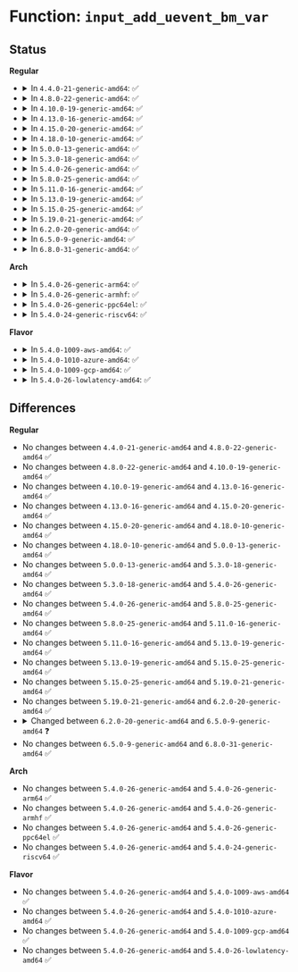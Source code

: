 # Function: <code>input_add_uevent_bm_var</code>

## Status
<b>Regular</b>
<ul>
<li>
<details>
<summary>In <code>4.4.0-21-generic-amd64</code>: ✅</summary>

```c
int input_add_uevent_bm_var(struct kobj_uevent_env * env, const char * name, long unsigned int * bitmap, int max)
```

```json
{
  "name": "input_add_uevent_bm_var",
  "collision_type": "Unique Static",
  "inline_type": "No",
  "funcs": [
    {
      "addr": 18446744071585564112,
      "name": "input_add_uevent_bm_var",
      "external": false,
      "loc": "drivers/input/input.c:1528",
      "file": "drivers/input/input.c",
      "inline": "seen, unknown",
      "caller_inline": [],
      "caller_func": [
        "drivers/input/input.c:input_dev_uevent",
        "drivers/input/input.c:input_dev_uevent",
        "drivers/input/input.c:input_dev_uevent",
        "drivers/input/input.c:input_dev_uevent",
        "drivers/input/input.c:input_dev_uevent",
        "drivers/input/input.c:input_dev_uevent",
        "drivers/input/input.c:input_dev_uevent",
        "drivers/input/input.c:input_dev_uevent",
        "drivers/input/input.c:input_dev_uevent",
        "drivers/input/input.c:input_dev_uevent"
      ]
    }
  ],
  "symbols": [
    {
      "addr": 18446744071585564112,
      "name": "input_add_uevent_bm_var",
      "section": ".text",
      "bind": "STB_LOCAL",
      "size": 151
    }
  ]
}
```
</details>
</li>
<li>
<details>
<summary>In <code>4.8.0-22-generic-amd64</code>: ✅</summary>

```c
int input_add_uevent_bm_var(struct kobj_uevent_env * env, const char * name, long unsigned int * bitmap, int max)
```

```json
{
  "name": "input_add_uevent_bm_var",
  "collision_type": "Unique Static",
  "inline_type": "No",
  "funcs": [
    {
      "addr": 18446744071585957248,
      "name": "input_add_uevent_bm_var",
      "external": false,
      "loc": "drivers/input/input.c:1527",
      "file": "drivers/input/input.c",
      "inline": "seen, unknown",
      "caller_inline": [],
      "caller_func": [
        "drivers/input/input.c:input_dev_uevent",
        "drivers/input/input.c:input_dev_uevent",
        "drivers/input/input.c:input_dev_uevent",
        "drivers/input/input.c:input_dev_uevent",
        "drivers/input/input.c:input_dev_uevent",
        "drivers/input/input.c:input_dev_uevent",
        "drivers/input/input.c:input_dev_uevent",
        "drivers/input/input.c:input_dev_uevent",
        "drivers/input/input.c:input_dev_uevent",
        "drivers/input/input.c:input_dev_uevent"
      ]
    }
  ],
  "symbols": [
    {
      "addr": 18446744071585957248,
      "name": "input_add_uevent_bm_var",
      "section": ".text",
      "bind": "STB_LOCAL",
      "size": 148
    }
  ]
}
```
</details>
</li>
<li>
<details>
<summary>In <code>4.10.0-19-generic-amd64</code>: ✅</summary>

```c
int input_add_uevent_bm_var(struct kobj_uevent_env * env, const char * name, long unsigned int * bitmap, int max)
```

```json
{
  "name": "input_add_uevent_bm_var",
  "collision_type": "Unique Static",
  "inline_type": "No",
  "funcs": [
    {
      "addr": 18446744071586145648,
      "name": "input_add_uevent_bm_var",
      "external": false,
      "loc": "drivers/input/input.c:1527",
      "file": "drivers/input/input.c",
      "inline": "seen, unknown",
      "caller_inline": [],
      "caller_func": [
        "drivers/input/input.c:input_dev_uevent",
        "drivers/input/input.c:input_dev_uevent",
        "drivers/input/input.c:input_dev_uevent",
        "drivers/input/input.c:input_dev_uevent",
        "drivers/input/input.c:input_dev_uevent",
        "drivers/input/input.c:input_dev_uevent",
        "drivers/input/input.c:input_dev_uevent",
        "drivers/input/input.c:input_dev_uevent",
        "drivers/input/input.c:input_dev_uevent",
        "drivers/input/input.c:input_dev_uevent"
      ]
    }
  ],
  "symbols": [
    {
      "addr": 18446744071586145648,
      "name": "input_add_uevent_bm_var",
      "section": ".text",
      "bind": "STB_LOCAL",
      "size": 148
    }
  ]
}
```
</details>
</li>
<li>
<details>
<summary>In <code>4.13.0-16-generic-amd64</code>: ✅</summary>

```c
int input_add_uevent_bm_var(struct kobj_uevent_env * env, const char * name, long unsigned int * bitmap, int max)
```

```json
{
  "name": "input_add_uevent_bm_var",
  "collision_type": "Unique Static",
  "inline_type": "No",
  "funcs": [
    {
      "addr": 18446744071586234560,
      "name": "input_add_uevent_bm_var",
      "external": false,
      "loc": "drivers/input/input.c:1527",
      "file": "drivers/input/input.c",
      "inline": "seen, unknown",
      "caller_inline": [],
      "caller_func": [
        "drivers/input/input.c:input_dev_uevent",
        "drivers/input/input.c:input_dev_uevent",
        "drivers/input/input.c:input_dev_uevent",
        "drivers/input/input.c:input_dev_uevent",
        "drivers/input/input.c:input_dev_uevent",
        "drivers/input/input.c:input_dev_uevent",
        "drivers/input/input.c:input_dev_uevent",
        "drivers/input/input.c:input_dev_uevent",
        "drivers/input/input.c:input_dev_uevent",
        "drivers/input/input.c:input_dev_uevent"
      ]
    }
  ],
  "symbols": [
    {
      "addr": 18446744071586234560,
      "name": "input_add_uevent_bm_var",
      "section": ".text",
      "bind": "STB_LOCAL",
      "size": 141
    }
  ]
}
```
</details>
</li>
<li>
<details>
<summary>In <code>4.15.0-20-generic-amd64</code>: ✅</summary>

```c
int input_add_uevent_bm_var(struct kobj_uevent_env * env, const char * name, long unsigned int * bitmap, int max)
```

```json
{
  "name": "input_add_uevent_bm_var",
  "collision_type": "Unique Static",
  "inline_type": "No",
  "funcs": [
    {
      "addr": 18446744071586697984,
      "name": "input_add_uevent_bm_var",
      "external": false,
      "loc": "drivers/input/input.c:1521",
      "file": "drivers/input/input.c",
      "inline": "seen, unknown",
      "caller_inline": [],
      "caller_func": [
        "drivers/input/input.c:input_dev_uevent",
        "drivers/input/input.c:input_dev_uevent",
        "drivers/input/input.c:input_dev_uevent",
        "drivers/input/input.c:input_dev_uevent",
        "drivers/input/input.c:input_dev_uevent",
        "drivers/input/input.c:input_dev_uevent",
        "drivers/input/input.c:input_dev_uevent",
        "drivers/input/input.c:input_dev_uevent",
        "drivers/input/input.c:input_dev_uevent",
        "drivers/input/input.c:input_dev_uevent"
      ]
    }
  ],
  "symbols": [
    {
      "addr": 18446744071586697984,
      "name": "input_add_uevent_bm_var",
      "section": ".text",
      "bind": "STB_LOCAL",
      "size": 141
    }
  ]
}
```
</details>
</li>
<li>
<details>
<summary>In <code>4.18.0-10-generic-amd64</code>: ✅</summary>

```c
int input_add_uevent_bm_var(struct kobj_uevent_env * env, const char * name, long unsigned int * bitmap, int max)
```

```json
{
  "name": "input_add_uevent_bm_var",
  "collision_type": "Unique Static",
  "inline_type": "No",
  "funcs": [
    {
      "addr": 18446744071586964368,
      "name": "input_add_uevent_bm_var",
      "external": false,
      "loc": "drivers/input/input.c:1529",
      "file": "drivers/input/input.c",
      "inline": "seen, unknown",
      "caller_inline": [],
      "caller_func": [
        "drivers/input/input.c:input_dev_uevent",
        "drivers/input/input.c:input_dev_uevent",
        "drivers/input/input.c:input_dev_uevent",
        "drivers/input/input.c:input_dev_uevent",
        "drivers/input/input.c:input_dev_uevent",
        "drivers/input/input.c:input_dev_uevent",
        "drivers/input/input.c:input_dev_uevent",
        "drivers/input/input.c:input_dev_uevent",
        "drivers/input/input.c:input_dev_uevent",
        "drivers/input/input.c:input_dev_uevent"
      ]
    }
  ],
  "symbols": [
    {
      "addr": 18446744071586964368,
      "name": "input_add_uevent_bm_var",
      "section": ".text",
      "bind": "STB_LOCAL",
      "size": 141
    }
  ]
}
```
</details>
</li>
<li>
<details>
<summary>In <code>5.0.0-13-generic-amd64</code>: ✅</summary>

```c
int input_add_uevent_bm_var(struct kobj_uevent_env * env, const char * name, long unsigned int * bitmap, int max)
```

```json
{
  "name": "input_add_uevent_bm_var",
  "collision_type": "Unique Static",
  "inline_type": "No",
  "funcs": [
    {
      "addr": 18446744071587125232,
      "name": "input_add_uevent_bm_var",
      "external": false,
      "loc": "drivers/input/input.c:1529",
      "file": "drivers/input/input.c",
      "inline": "seen, unknown",
      "caller_inline": [],
      "caller_func": [
        "drivers/input/input.c:input_dev_uevent",
        "drivers/input/input.c:input_dev_uevent",
        "drivers/input/input.c:input_dev_uevent",
        "drivers/input/input.c:input_dev_uevent",
        "drivers/input/input.c:input_dev_uevent",
        "drivers/input/input.c:input_dev_uevent",
        "drivers/input/input.c:input_dev_uevent",
        "drivers/input/input.c:input_dev_uevent",
        "drivers/input/input.c:input_dev_uevent",
        "drivers/input/input.c:input_dev_uevent"
      ]
    }
  ],
  "symbols": [
    {
      "addr": 18446744071587125232,
      "name": "input_add_uevent_bm_var",
      "section": ".text",
      "bind": "STB_LOCAL",
      "size": 141
    }
  ]
}
```
</details>
</li>
<li>
<details>
<summary>In <code>5.3.0-18-generic-amd64</code>: ✅</summary>

```c
int input_add_uevent_bm_var(struct kobj_uevent_env * env, const char * name, long unsigned int * bitmap, int max)
```

```json
{
  "name": "input_add_uevent_bm_var",
  "collision_type": "Unique Static",
  "inline_type": "No",
  "funcs": [
    {
      "addr": 18446744071587389264,
      "name": "input_add_uevent_bm_var",
      "external": false,
      "loc": "drivers/input/input.c:1525",
      "file": "drivers/input/input.c",
      "inline": "seen, unknown",
      "caller_inline": [],
      "caller_func": [
        "drivers/input/input.c:input_dev_uevent",
        "drivers/input/input.c:input_dev_uevent",
        "drivers/input/input.c:input_dev_uevent",
        "drivers/input/input.c:input_dev_uevent",
        "drivers/input/input.c:input_dev_uevent",
        "drivers/input/input.c:input_dev_uevent",
        "drivers/input/input.c:input_dev_uevent",
        "drivers/input/input.c:input_dev_uevent",
        "drivers/input/input.c:input_dev_uevent",
        "drivers/input/input.c:input_dev_uevent"
      ]
    }
  ],
  "symbols": [
    {
      "addr": 18446744071587389264,
      "name": "input_add_uevent_bm_var",
      "section": ".text",
      "bind": "STB_LOCAL",
      "size": 138
    }
  ]
}
```
</details>
</li>
<li>
<details>
<summary>In <code>5.4.0-26-generic-amd64</code>: ✅</summary>

```c
int input_add_uevent_bm_var(struct kobj_uevent_env * env, const char * name, long unsigned int * bitmap, int max)
```

```json
{
  "name": "input_add_uevent_bm_var",
  "collision_type": "Unique Static",
  "inline_type": "No",
  "funcs": [
    {
      "addr": 18446744071587591296,
      "name": "input_add_uevent_bm_var",
      "external": false,
      "loc": "drivers/input/input.c:1558",
      "file": "drivers/input/input.c",
      "inline": "seen, unknown",
      "caller_inline": [],
      "caller_func": [
        "drivers/input/input.c:input_dev_uevent",
        "drivers/input/input.c:input_dev_uevent",
        "drivers/input/input.c:input_dev_uevent",
        "drivers/input/input.c:input_dev_uevent",
        "drivers/input/input.c:input_dev_uevent",
        "drivers/input/input.c:input_dev_uevent",
        "drivers/input/input.c:input_dev_uevent",
        "drivers/input/input.c:input_dev_uevent",
        "drivers/input/input.c:input_dev_uevent",
        "drivers/input/input.c:input_dev_uevent"
      ]
    }
  ],
  "symbols": [
    {
      "addr": 18446744071587591296,
      "name": "input_add_uevent_bm_var",
      "section": ".text",
      "bind": "STB_LOCAL",
      "size": 138
    }
  ]
}
```
</details>
</li>
<li>
<details>
<summary>In <code>5.8.0-25-generic-amd64</code>: ✅</summary>

```c
int input_add_uevent_bm_var(struct kobj_uevent_env * env, const char * name, long unsigned int * bitmap, int max)
```

```json
{
  "name": "input_add_uevent_bm_var",
  "collision_type": "Unique Static",
  "inline_type": "No",
  "funcs": [
    {
      "addr": 18446744071588451440,
      "name": "input_add_uevent_bm_var",
      "external": false,
      "loc": "drivers/input/input.c:1556",
      "file": "drivers/input/input.c",
      "inline": "seen, unknown",
      "caller_inline": [],
      "caller_func": [
        "drivers/input/input.c:input_dev_uevent",
        "drivers/input/input.c:input_dev_uevent",
        "drivers/input/input.c:input_dev_uevent",
        "drivers/input/input.c:input_dev_uevent",
        "drivers/input/input.c:input_dev_uevent",
        "drivers/input/input.c:input_dev_uevent",
        "drivers/input/input.c:input_dev_uevent",
        "drivers/input/input.c:input_dev_uevent",
        "drivers/input/input.c:input_dev_uevent",
        "drivers/input/input.c:input_dev_uevent"
      ]
    }
  ],
  "symbols": [
    {
      "addr": 18446744071588451440,
      "name": "input_add_uevent_bm_var",
      "section": ".text",
      "bind": "STB_LOCAL",
      "size": 138
    }
  ]
}
```
</details>
</li>
<li>
<details>
<summary>In <code>5.11.0-16-generic-amd64</code>: ✅</summary>

```c
int input_add_uevent_bm_var(struct kobj_uevent_env * env, const char * name, long unsigned int * bitmap, int max)
```

```json
{
  "name": "input_add_uevent_bm_var",
  "collision_type": "Unique Static",
  "inline_type": "No",
  "funcs": [
    {
      "addr": 18446744071588481648,
      "name": "input_add_uevent_bm_var",
      "external": false,
      "loc": "drivers/input/input.c:1597",
      "file": "drivers/input/input.c",
      "inline": "seen, unknown",
      "caller_inline": [],
      "caller_func": [
        "drivers/input/input.c:input_dev_uevent",
        "drivers/input/input.c:input_dev_uevent",
        "drivers/input/input.c:input_dev_uevent",
        "drivers/input/input.c:input_dev_uevent",
        "drivers/input/input.c:input_dev_uevent",
        "drivers/input/input.c:input_dev_uevent",
        "drivers/input/input.c:input_dev_uevent",
        "drivers/input/input.c:input_dev_uevent",
        "drivers/input/input.c:input_dev_uevent",
        "drivers/input/input.c:input_dev_uevent"
      ]
    }
  ],
  "symbols": [
    {
      "addr": 18446744071588481648,
      "name": "input_add_uevent_bm_var",
      "section": ".text",
      "bind": "STB_LOCAL",
      "size": 138
    }
  ]
}
```
</details>
</li>
<li>
<details>
<summary>In <code>5.13.0-19-generic-amd64</code>: ✅</summary>

```c
int input_add_uevent_bm_var(struct kobj_uevent_env * env, const char * name, long unsigned int * bitmap, int max)
```

```json
{
  "name": "input_add_uevent_bm_var",
  "collision_type": "Unique Static",
  "inline_type": "No",
  "funcs": [
    {
      "addr": 18446744071588363232,
      "name": "input_add_uevent_bm_var",
      "external": false,
      "loc": "drivers/input/input.c:1597",
      "file": "drivers/input/input.c",
      "inline": "seen, unknown",
      "caller_inline": [],
      "caller_func": [
        "drivers/input/input.c:input_dev_uevent",
        "drivers/input/input.c:input_dev_uevent",
        "drivers/input/input.c:input_dev_uevent",
        "drivers/input/input.c:input_dev_uevent",
        "drivers/input/input.c:input_dev_uevent",
        "drivers/input/input.c:input_dev_uevent",
        "drivers/input/input.c:input_dev_uevent",
        "drivers/input/input.c:input_dev_uevent",
        "drivers/input/input.c:input_dev_uevent",
        "drivers/input/input.c:input_dev_uevent"
      ]
    }
  ],
  "symbols": [
    {
      "addr": 18446744071588363232,
      "name": "input_add_uevent_bm_var",
      "section": ".text",
      "bind": "STB_LOCAL",
      "size": 141
    }
  ]
}
```
</details>
</li>
<li>
<details>
<summary>In <code>5.15.0-25-generic-amd64</code>: ✅</summary>

```c
int input_add_uevent_bm_var(struct kobj_uevent_env * env, const char * name, long unsigned int * bitmap, int max)
```

```json
{
  "name": "input_add_uevent_bm_var",
  "collision_type": "Unique Static",
  "inline_type": "No",
  "funcs": [
    {
      "addr": 18446744071589027008,
      "name": "input_add_uevent_bm_var",
      "external": false,
      "loc": "drivers/input/input.c:1597",
      "file": "drivers/input/input.c",
      "inline": "seen, unknown",
      "caller_inline": [],
      "caller_func": [
        "drivers/input/input.c:input_dev_uevent",
        "drivers/input/input.c:input_dev_uevent",
        "drivers/input/input.c:input_dev_uevent",
        "drivers/input/input.c:input_dev_uevent",
        "drivers/input/input.c:input_dev_uevent",
        "drivers/input/input.c:input_dev_uevent",
        "drivers/input/input.c:input_dev_uevent",
        "drivers/input/input.c:input_dev_uevent",
        "drivers/input/input.c:input_dev_uevent",
        "drivers/input/input.c:input_dev_uevent"
      ]
    }
  ],
  "symbols": [
    {
      "addr": 18446744071589027008,
      "name": "input_add_uevent_bm_var",
      "section": ".text",
      "bind": "STB_LOCAL",
      "size": 195
    }
  ]
}
```
</details>
</li>
<li>
<details>
<summary>In <code>5.19.0-21-generic-amd64</code>: ✅</summary>

```c
int input_add_uevent_bm_var(struct kobj_uevent_env * env, const char * name, long unsigned int * bitmap, int max)
```

```json
{
  "name": "input_add_uevent_bm_var",
  "collision_type": "Unique Static",
  "inline_type": "No",
  "funcs": [
    {
      "addr": 18446744071590463568,
      "name": "input_add_uevent_bm_var",
      "external": false,
      "loc": "drivers/input/input.c:1644",
      "file": "drivers/input/input.c",
      "inline": "seen, unknown",
      "caller_inline": [],
      "caller_func": [
        "drivers/input/input.c:input_dev_uevent",
        "drivers/input/input.c:input_dev_uevent",
        "drivers/input/input.c:input_dev_uevent",
        "drivers/input/input.c:input_dev_uevent",
        "drivers/input/input.c:input_dev_uevent",
        "drivers/input/input.c:input_dev_uevent",
        "drivers/input/input.c:input_dev_uevent",
        "drivers/input/input.c:input_dev_uevent",
        "drivers/input/input.c:input_dev_uevent",
        "drivers/input/input.c:input_dev_uevent"
      ]
    }
  ],
  "symbols": [
    {
      "addr": 18446744071590463568,
      "name": "input_add_uevent_bm_var",
      "section": ".text",
      "bind": "STB_LOCAL",
      "size": 206
    }
  ]
}
```
</details>
</li>
<li>
<details>
<summary>In <code>6.2.0-20-generic-amd64</code>: ✅</summary>

```c
int input_add_uevent_bm_var(struct kobj_uevent_env * env, const char * name, long unsigned int * bitmap, int max)
```

```json
{
  "name": "input_add_uevent_bm_var",
  "collision_type": "Unique Static",
  "inline_type": "No",
  "funcs": [
    {
      "addr": 18446744071592106016,
      "name": "input_add_uevent_bm_var",
      "external": false,
      "loc": "drivers/input/input.c:1623",
      "file": "drivers/input/input.c",
      "inline": "seen, unknown",
      "caller_inline": [],
      "caller_func": [
        "drivers/input/input.c:input_dev_uevent",
        "drivers/input/input.c:input_dev_uevent",
        "drivers/input/input.c:input_dev_uevent",
        "drivers/input/input.c:input_dev_uevent",
        "drivers/input/input.c:input_dev_uevent",
        "drivers/input/input.c:input_dev_uevent",
        "drivers/input/input.c:input_dev_uevent",
        "drivers/input/input.c:input_dev_uevent",
        "drivers/input/input.c:input_dev_uevent",
        "drivers/input/input.c:input_dev_uevent"
      ]
    }
  ],
  "symbols": [
    {
      "addr": 18446744071592106016,
      "name": "input_add_uevent_bm_var",
      "section": ".text",
      "bind": "STB_LOCAL",
      "size": 206
    }
  ]
}
```
</details>
</li>
<li>
<details>
<summary>In <code>6.5.0-9-generic-amd64</code>: ✅</summary>

```c
int input_add_uevent_bm_var(struct kobj_uevent_env * env, const char * name, const long unsigned int * bitmap, int max)
```

```json
{
  "name": "input_add_uevent_bm_var",
  "collision_type": "Unique Static",
  "inline_type": "No",
  "funcs": [
    {
      "addr": 18446744071592529760,
      "name": "input_add_uevent_bm_var",
      "external": false,
      "loc": "drivers/input/input.c:1626",
      "file": "drivers/input/input.c",
      "inline": "seen, unknown",
      "caller_inline": [],
      "caller_func": [
        "drivers/input/input.c:input_dev_uevent",
        "drivers/input/input.c:input_dev_uevent",
        "drivers/input/input.c:input_dev_uevent",
        "drivers/input/input.c:input_dev_uevent",
        "drivers/input/input.c:input_dev_uevent",
        "drivers/input/input.c:input_dev_uevent",
        "drivers/input/input.c:input_dev_uevent",
        "drivers/input/input.c:input_dev_uevent",
        "drivers/input/input.c:input_dev_uevent",
        "drivers/input/input.c:input_dev_uevent"
      ]
    }
  ],
  "symbols": [
    {
      "addr": 18446744071592529760,
      "name": "input_add_uevent_bm_var",
      "section": ".text",
      "bind": "STB_LOCAL",
      "size": 206
    }
  ]
}
```
</details>
</li>
<li>
<details>
<summary>In <code>6.8.0-31-generic-amd64</code>: ✅</summary>

```c
int input_add_uevent_bm_var(struct kobj_uevent_env * env, const char * name, const long unsigned int * bitmap, int max)
```

```json
{
  "name": "input_add_uevent_bm_var",
  "collision_type": "Unique Static",
  "inline_type": "No",
  "funcs": [
    {
      "addr": 18446744071593274352,
      "name": "input_add_uevent_bm_var",
      "external": false,
      "loc": "drivers/input/input.c:1626",
      "file": "drivers/input/input.c",
      "inline": "seen, unknown",
      "caller_inline": [],
      "caller_func": [
        "drivers/input/input.c:input_dev_uevent",
        "drivers/input/input.c:input_dev_uevent",
        "drivers/input/input.c:input_dev_uevent",
        "drivers/input/input.c:input_dev_uevent",
        "drivers/input/input.c:input_dev_uevent",
        "drivers/input/input.c:input_dev_uevent",
        "drivers/input/input.c:input_dev_uevent",
        "drivers/input/input.c:input_dev_uevent",
        "drivers/input/input.c:input_dev_uevent",
        "drivers/input/input.c:input_dev_uevent"
      ]
    }
  ],
  "symbols": [
    {
      "addr": 18446744071593274352,
      "name": "input_add_uevent_bm_var",
      "section": ".text",
      "bind": "STB_LOCAL",
      "size": 206
    }
  ]
}
```
</details>
</li>
</ul>
<b>Arch</b>
<ul>
<li>
<details>
<summary>In <code>5.4.0-26-generic-arm64</code>: ✅</summary>

```c
int input_add_uevent_bm_var(struct kobj_uevent_env * env, const char * name, long unsigned int * bitmap, int max)
```

```json
{
  "name": "input_add_uevent_bm_var",
  "collision_type": "Unique Static",
  "inline_type": "No",
  "funcs": [
    {
      "addr": 18446603336500733976,
      "name": "input_add_uevent_bm_var",
      "external": false,
      "loc": "drivers/input/input.c:1558",
      "file": "drivers/input/input.c",
      "inline": "seen, unknown",
      "caller_inline": [],
      "caller_func": [
        "drivers/input/input.c:input_dev_uevent",
        "drivers/input/input.c:input_dev_uevent",
        "drivers/input/input.c:input_dev_uevent",
        "drivers/input/input.c:input_dev_uevent",
        "drivers/input/input.c:input_dev_uevent",
        "drivers/input/input.c:input_dev_uevent",
        "drivers/input/input.c:input_dev_uevent",
        "drivers/input/input.c:input_dev_uevent",
        "drivers/input/input.c:input_dev_uevent",
        "drivers/input/input.c:input_dev_uevent"
      ]
    }
  ],
  "symbols": [
    {
      "addr": 18446603336500733976,
      "name": "input_add_uevent_bm_var",
      "section": ".text",
      "bind": "STB_LOCAL",
      "size": 168
    }
  ]
}
```
</details>
</li>
<li>
<details>
<summary>In <code>5.4.0-26-generic-armhf</code>: ✅</summary>

```c
int input_add_uevent_bm_var(struct kobj_uevent_env * env, const char * name, long unsigned int * bitmap, int max)
```

```json
{
  "name": "input_add_uevent_bm_var",
  "collision_type": "Unique Static",
  "inline_type": "No",
  "funcs": [
    {
      "addr": 3233256196,
      "name": "input_add_uevent_bm_var",
      "external": false,
      "loc": "drivers/input/input.c:1558",
      "file": "drivers/input/input.c",
      "inline": "seen, unknown",
      "caller_inline": [],
      "caller_func": [
        "drivers/input/input.c:input_dev_uevent",
        "drivers/input/input.c:input_dev_uevent",
        "drivers/input/input.c:input_dev_uevent",
        "drivers/input/input.c:input_dev_uevent",
        "drivers/input/input.c:input_dev_uevent",
        "drivers/input/input.c:input_dev_uevent",
        "drivers/input/input.c:input_dev_uevent",
        "drivers/input/input.c:input_dev_uevent",
        "drivers/input/input.c:input_dev_uevent",
        "drivers/input/input.c:input_dev_uevent"
      ]
    }
  ],
  "symbols": [
    {
      "addr": 3233256196,
      "name": "input_add_uevent_bm_var",
      "section": ".text",
      "bind": "STB_LOCAL",
      "size": 136
    }
  ]
}
```
</details>
</li>
<li>
<details>
<summary>In <code>5.4.0-26-generic-ppc64el</code>: ✅</summary>

```c
int input_add_uevent_bm_var(struct kobj_uevent_env * env, const char * name, long unsigned int * bitmap, int max)
```

```json
{
  "name": "input_add_uevent_bm_var",
  "collision_type": "Unique Static",
  "inline_type": "No",
  "funcs": [
    {
      "addr": 13835058055294181616,
      "name": "input_add_uevent_bm_var",
      "external": false,
      "loc": "drivers/input/input.c:1558",
      "file": "drivers/input/input.c",
      "inline": "seen, unknown",
      "caller_inline": [],
      "caller_func": [
        "drivers/input/input.c:input_dev_uevent",
        "drivers/input/input.c:input_dev_uevent",
        "drivers/input/input.c:input_dev_uevent",
        "drivers/input/input.c:input_dev_uevent",
        "drivers/input/input.c:input_dev_uevent",
        "drivers/input/input.c:input_dev_uevent",
        "drivers/input/input.c:input_dev_uevent",
        "drivers/input/input.c:input_dev_uevent",
        "drivers/input/input.c:input_dev_uevent",
        "drivers/input/input.c:input_dev_uevent"
      ]
    }
  ],
  "symbols": [
    {
      "addr": 13835058055294181616,
      "name": "input_add_uevent_bm_var",
      "section": ".text",
      "bind": "STB_LOCAL",
      "size": 200
    }
  ]
}
```
</details>
</li>
<li>
<details>
<summary>In <code>5.4.0-24-generic-riscv64</code>: ✅</summary>

```c
int input_add_uevent_bm_var(struct kobj_uevent_env * env, const char * name, long unsigned int * bitmap, int max)
```

```json
{
  "name": "input_add_uevent_bm_var",
  "collision_type": "Unique Static",
  "inline_type": "No",
  "funcs": [
    {
      "addr": 18446743936277577870,
      "name": "input_add_uevent_bm_var",
      "external": false,
      "loc": "drivers/input/input.c:1558",
      "file": "drivers/input/input.c",
      "inline": "seen, unknown",
      "caller_inline": [],
      "caller_func": [
        "drivers/input/input.c:input_dev_uevent",
        "drivers/input/input.c:input_dev_uevent",
        "drivers/input/input.c:input_dev_uevent",
        "drivers/input/input.c:input_dev_uevent",
        "drivers/input/input.c:input_dev_uevent",
        "drivers/input/input.c:input_dev_uevent",
        "drivers/input/input.c:input_dev_uevent",
        "drivers/input/input.c:input_dev_uevent",
        "drivers/input/input.c:input_dev_uevent",
        "drivers/input/input.c:input_dev_uevent"
      ]
    }
  ],
  "symbols": [
    {
      "addr": 18446743936277577870,
      "name": "input_add_uevent_bm_var",
      "section": ".text",
      "bind": "STB_LOCAL",
      "size": 152
    }
  ]
}
```
</details>
</li>
</ul>
<b>Flavor</b>
<ul>
<li>
<details>
<summary>In <code>5.4.0-1009-aws-amd64</code>: ✅</summary>

```c
int input_add_uevent_bm_var(struct kobj_uevent_env * env, const char * name, long unsigned int * bitmap, int max)
```

```json
{
  "name": "input_add_uevent_bm_var",
  "collision_type": "Unique Static",
  "inline_type": "No",
  "funcs": [
    {
      "addr": 18446744071587284112,
      "name": "input_add_uevent_bm_var",
      "external": false,
      "loc": "drivers/input/input.c:1558",
      "file": "drivers/input/input.c",
      "inline": "seen, unknown",
      "caller_inline": [],
      "caller_func": [
        "drivers/input/input.c:input_dev_uevent",
        "drivers/input/input.c:input_dev_uevent",
        "drivers/input/input.c:input_dev_uevent",
        "drivers/input/input.c:input_dev_uevent",
        "drivers/input/input.c:input_dev_uevent",
        "drivers/input/input.c:input_dev_uevent",
        "drivers/input/input.c:input_dev_uevent",
        "drivers/input/input.c:input_dev_uevent",
        "drivers/input/input.c:input_dev_uevent",
        "drivers/input/input.c:input_dev_uevent"
      ]
    }
  ],
  "symbols": [
    {
      "addr": 18446744071587284112,
      "name": "input_add_uevent_bm_var",
      "section": ".text",
      "bind": "STB_LOCAL",
      "size": 138
    }
  ]
}
```
</details>
</li>
<li>
<details>
<summary>In <code>5.4.0-1010-azure-amd64</code>: ✅</summary>

```c
int input_add_uevent_bm_var(struct kobj_uevent_env * env, const char * name, long unsigned int * bitmap, int max)
```

```json
{
  "name": "input_add_uevent_bm_var",
  "collision_type": "Unique Static",
  "inline_type": "No",
  "funcs": [
    {
      "addr": 18446744071587052544,
      "name": "input_add_uevent_bm_var",
      "external": false,
      "loc": "drivers/input/input.c:1558",
      "file": "drivers/input/input.c",
      "inline": "seen, unknown",
      "caller_inline": [],
      "caller_func": [
        "drivers/input/input.c:input_dev_uevent",
        "drivers/input/input.c:input_dev_uevent",
        "drivers/input/input.c:input_dev_uevent",
        "drivers/input/input.c:input_dev_uevent",
        "drivers/input/input.c:input_dev_uevent",
        "drivers/input/input.c:input_dev_uevent",
        "drivers/input/input.c:input_dev_uevent",
        "drivers/input/input.c:input_dev_uevent",
        "drivers/input/input.c:input_dev_uevent",
        "drivers/input/input.c:input_dev_uevent"
      ]
    }
  ],
  "symbols": [
    {
      "addr": 18446744071587052544,
      "name": "input_add_uevent_bm_var",
      "section": ".text",
      "bind": "STB_LOCAL",
      "size": 138
    }
  ]
}
```
</details>
</li>
<li>
<details>
<summary>In <code>5.4.0-1009-gcp-amd64</code>: ✅</summary>

```c
int input_add_uevent_bm_var(struct kobj_uevent_env * env, const char * name, long unsigned int * bitmap, int max)
```

```json
{
  "name": "input_add_uevent_bm_var",
  "collision_type": "Unique Static",
  "inline_type": "No",
  "funcs": [
    {
      "addr": 18446744071587542544,
      "name": "input_add_uevent_bm_var",
      "external": false,
      "loc": "drivers/input/input.c:1558",
      "file": "drivers/input/input.c",
      "inline": "seen, unknown",
      "caller_inline": [],
      "caller_func": [
        "drivers/input/input.c:input_dev_uevent",
        "drivers/input/input.c:input_dev_uevent",
        "drivers/input/input.c:input_dev_uevent",
        "drivers/input/input.c:input_dev_uevent",
        "drivers/input/input.c:input_dev_uevent",
        "drivers/input/input.c:input_dev_uevent",
        "drivers/input/input.c:input_dev_uevent",
        "drivers/input/input.c:input_dev_uevent",
        "drivers/input/input.c:input_dev_uevent",
        "drivers/input/input.c:input_dev_uevent"
      ]
    }
  ],
  "symbols": [
    {
      "addr": 18446744071587542544,
      "name": "input_add_uevent_bm_var",
      "section": ".text",
      "bind": "STB_LOCAL",
      "size": 138
    }
  ]
}
```
</details>
</li>
<li>
<details>
<summary>In <code>5.4.0-26-lowlatency-amd64</code>: ✅</summary>

```c
int input_add_uevent_bm_var(struct kobj_uevent_env * env, const char * name, long unsigned int * bitmap, int max)
```

```json
{
  "name": "input_add_uevent_bm_var",
  "collision_type": "Unique Static",
  "inline_type": "No",
  "funcs": [
    {
      "addr": 18446744071587653744,
      "name": "input_add_uevent_bm_var",
      "external": false,
      "loc": "drivers/input/input.c:1558",
      "file": "drivers/input/input.c",
      "inline": "seen, unknown",
      "caller_inline": [],
      "caller_func": [
        "drivers/input/input.c:input_dev_uevent",
        "drivers/input/input.c:input_dev_uevent",
        "drivers/input/input.c:input_dev_uevent",
        "drivers/input/input.c:input_dev_uevent",
        "drivers/input/input.c:input_dev_uevent",
        "drivers/input/input.c:input_dev_uevent",
        "drivers/input/input.c:input_dev_uevent",
        "drivers/input/input.c:input_dev_uevent",
        "drivers/input/input.c:input_dev_uevent",
        "drivers/input/input.c:input_dev_uevent"
      ]
    }
  ],
  "symbols": [
    {
      "addr": 18446744071587653744,
      "name": "input_add_uevent_bm_var",
      "section": ".text",
      "bind": "STB_LOCAL",
      "size": 138
    }
  ]
}
```
</details>
</li>
</ul>

## Differences
<b>Regular</b>
<ul>
<li>
No changes between <code>4.4.0-21-generic-amd64</code> and <code>4.8.0-22-generic-amd64</code> ✅
</li>
<li>
No changes between <code>4.8.0-22-generic-amd64</code> and <code>4.10.0-19-generic-amd64</code> ✅
</li>
<li>
No changes between <code>4.10.0-19-generic-amd64</code> and <code>4.13.0-16-generic-amd64</code> ✅
</li>
<li>
No changes between <code>4.13.0-16-generic-amd64</code> and <code>4.15.0-20-generic-amd64</code> ✅
</li>
<li>
No changes between <code>4.15.0-20-generic-amd64</code> and <code>4.18.0-10-generic-amd64</code> ✅
</li>
<li>
No changes between <code>4.18.0-10-generic-amd64</code> and <code>5.0.0-13-generic-amd64</code> ✅
</li>
<li>
No changes between <code>5.0.0-13-generic-amd64</code> and <code>5.3.0-18-generic-amd64</code> ✅
</li>
<li>
No changes between <code>5.3.0-18-generic-amd64</code> and <code>5.4.0-26-generic-amd64</code> ✅
</li>
<li>
No changes between <code>5.4.0-26-generic-amd64</code> and <code>5.8.0-25-generic-amd64</code> ✅
</li>
<li>
No changes between <code>5.8.0-25-generic-amd64</code> and <code>5.11.0-16-generic-amd64</code> ✅
</li>
<li>
No changes between <code>5.11.0-16-generic-amd64</code> and <code>5.13.0-19-generic-amd64</code> ✅
</li>
<li>
No changes between <code>5.13.0-19-generic-amd64</code> and <code>5.15.0-25-generic-amd64</code> ✅
</li>
<li>
No changes between <code>5.15.0-25-generic-amd64</code> and <code>5.19.0-21-generic-amd64</code> ✅
</li>
<li>
No changes between <code>5.19.0-21-generic-amd64</code> and <code>6.2.0-20-generic-amd64</code> ✅
</li>
<li>
<details>
<summary>Changed between <code>6.2.0-20-generic-amd64</code> and <code>6.5.0-9-generic-amd64</code> ❓</summary>
<ul>
<li>
<b>Param type changed. </b>
<code>long unsigned int * bitmap</code> ➡️ <code>const long unsigned int * bitmap</code>
</li>
</ul>
</details>
</li>
<li>
No changes between <code>6.5.0-9-generic-amd64</code> and <code>6.8.0-31-generic-amd64</code> ✅
</li>
</ul>
<b>Arch</b>
<ul>
<li>
No changes between <code>5.4.0-26-generic-amd64</code> and <code>5.4.0-26-generic-arm64</code> ✅
</li>
<li>
No changes between <code>5.4.0-26-generic-amd64</code> and <code>5.4.0-26-generic-armhf</code> ✅
</li>
<li>
No changes between <code>5.4.0-26-generic-amd64</code> and <code>5.4.0-26-generic-ppc64el</code> ✅
</li>
<li>
No changes between <code>5.4.0-26-generic-amd64</code> and <code>5.4.0-24-generic-riscv64</code> ✅
</li>
</ul>
<b>Flavor</b>
<ul>
<li>
No changes between <code>5.4.0-26-generic-amd64</code> and <code>5.4.0-1009-aws-amd64</code> ✅
</li>
<li>
No changes between <code>5.4.0-26-generic-amd64</code> and <code>5.4.0-1010-azure-amd64</code> ✅
</li>
<li>
No changes between <code>5.4.0-26-generic-amd64</code> and <code>5.4.0-1009-gcp-amd64</code> ✅
</li>
<li>
No changes between <code>5.4.0-26-generic-amd64</code> and <code>5.4.0-26-lowlatency-amd64</code> ✅
</li>
</ul>
